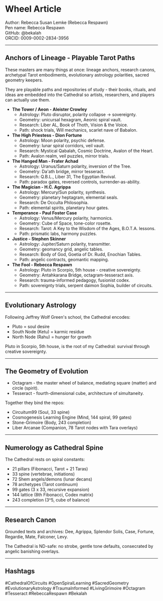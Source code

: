 # Wheel Article

Author: Rebecca Susan Lemke (Rebecca Respawn)  
Pen name: Rebecca Respawn  
GitHub: @bekalah  
ORCID: 0009-0002-2834-3956

---

## Anchors of Lineage - Playable Tarot Paths

These masters are many things at once: lineage anchors, research canons, archetypal Tarot embodiments, evolutionary astrology polarities, sacred geometry keepers.

They are playable paths and repositories of study - their books, rituals, and ideas are embedded into the Cathedral so artists, researchers, and players can actually use them.

- **The Tower / Aeon - Aleister Crowley**
  - Astrology: Pluto disruptor, polarity collapse -> sovereignty.
  - Geometry: unicursal hexagram, Aeonic spiral vault.
  - Research: Liber AL, Book of Thoth, Vision & the Voice.
  - Path: shock trials, Will mechanics, scarlet nave of Babalon.
- **The High Priestess - Dion Fortune**
  - Astrology: Moon polarity, psychic defense.
  - Geometry: lunar spiral corridors, veil vault.
  - Research: Mystical Qabalah, Cosmic Doctrine, Avalon of the Heart.
  - Path: Avalon realm, veil puzzles, mirror trials.
- **The Hanged Man - Frater Achad**
  - Astrology: Uranus/Saturn polarity, inversion of the Tree.
  - Geometry: Da'ath bridge, mirror tesseract.
  - Research: Q.B.L., Liber 31, The Egyptian Revival.
  - Path: paradox gates, reversed controls, surrender-as-ability.
- **The Magician - H.C. Agrippa**
  - Astrology: Mercury/Sun polarity, synthesis.
  - Geometry: planetary heptagram, elemental seals.
  - Research: De Occulta Philosophia.
  - Path: elemental spirits, planetary hour gates.
- **Temperance - Paul Foster Case**
  - Astrology: Venus/Mercury polarity, harmonics.
  - Geometry: Cube of Space, tone-color rosette.
  - Research: Tarot: A Key to the Wisdom of the Ages, B.O.T.A. lessons.
  - Path: prismatic labs, harmony puzzles.
- **Justice - Stephen Skinner**
  - Astrology: Jupiter/Saturn polarity, transmitter.
  - Geometry: geomancy grid, angelic tables.
  - Research: Body of God, Goetia of Dr. Rudd, Enochian Tables.
  - Path: angelic contracts, geomantic mapping.
- **The Fool - Rebecca Respawn**
  - Astrology: Pluto in Scorpio, 5th house - creative sovereignty.
  - Geometry: Antahkarana Bridge, octagram-tesseract axis.
  - Research: trauma-informed pedagogy, fusionist codex.
  - Path: sovereignty trials, serpent daimon Sophia, builder of circuits.

---

## Evolutionary Astrology

Following Jeffrey Wolf Green's school, the Cathedral encodes:

- Pluto = soul desire
- South Node (Ketu) = karmic residue
- North Node (Rahu) = hunger for growth

Pluto in Scorpio, 5th house, is the root of my Cathedral: survival through creative sovereignty.

---

## The Geometry of Evolution

- Octagram - the master wheel of balance, mediating square (matter) and circle (spirit).
- Tesseract - fourth-dimensional cube, architecture of simultaneity.

Together they bind the repos:

- Circuitum99 (Soul, 33 spine)
- Cosmogenesis Learning Engine (Mind, 144 spiral, 99 gates)
- Stone-Grimoire (Body, 243 completion)
- Liber Arcanae (Companion, 78 Tarot nodes with Tara overlays)

---

## Numerology as Cathedral Spine

The Cathedral rests on spiral constants:

- 21 pillars (Fibonacci, Tarot + 21 Taras)
- 33 spine (vertebrae, initiations)
- 72 Shem angels/demons (lunar decans)
- 78 archetypes (Tarot continuum)
- 99 gates (3 x 33, recursive expansion)
- 144 lattice (8th Fibonacci, Codex matrix)
- 243 completion (3^5, cube of balance)

---

## Research Canon

Grounded texts and archives: Dee, Agrippa, Splendor Solis, Case, Fortune, Regardie, Mate, Falconer, Levy.

The Cathedral is ND-safe: no strobe, gentle tone defaults, consecrated by angelic banishing overlays.

---

## Hashtags

#CathedralOfCircuits #OpenSpiralLearning #SacredGeometry #EvolutionaryAstrology #TraumaInformed #LivingGrimoire #Octagram #Tesseract #RebeccaRespawn #Bekalah

